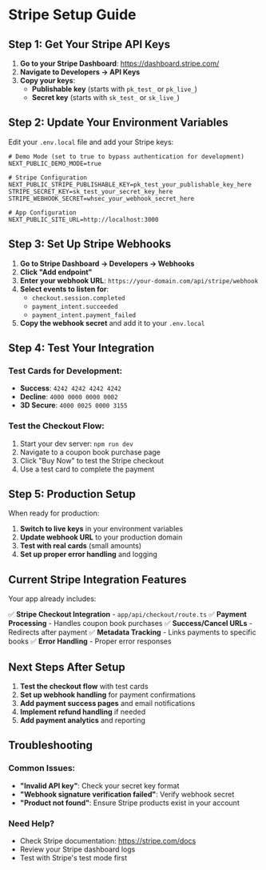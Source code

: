 # Stripe Setup Guide

## Step 1: Get Your Stripe API Keys

1. **Go to your Stripe Dashboard**: https://dashboard.stripe.com/
2. **Navigate to Developers → API Keys**
3. **Copy your keys**:
   - **Publishable key** (starts with `pk_test_` or `pk_live_`)
   - **Secret key** (starts with `sk_test_` or `sk_live_`)

## Step 2: Update Your Environment Variables

Edit your `.env.local` file and add your Stripe keys:

```env
# Demo Mode (set to true to bypass authentication for development)
NEXT_PUBLIC_DEMO_MODE=true

# Stripe Configuration
NEXT_PUBLIC_STRIPE_PUBLISHABLE_KEY=pk_test_your_publishable_key_here
STRIPE_SECRET_KEY=sk_test_your_secret_key_here
STRIPE_WEBHOOK_SECRET=whsec_your_webhook_secret_here

# App Configuration
NEXT_PUBLIC_SITE_URL=http://localhost:3000
```

## Step 3: Set Up Stripe Webhooks

1. **Go to Stripe Dashboard → Developers → Webhooks**
2. **Click "Add endpoint"**
3. **Enter your webhook URL**: `https://your-domain.com/api/stripe/webhook`
4. **Select events to listen for**:
   - `checkout.session.completed`
   - `payment_intent.succeeded`
   - `payment_intent.payment_failed`
5. **Copy the webhook secret** and add it to your `.env.local`

## Step 4: Test Your Integration

### Test Cards for Development:
- **Success**: `4242 4242 4242 4242`
- **Decline**: `4000 0000 0000 0002`
- **3D Secure**: `4000 0025 0000 3155`

### Test the Checkout Flow:
1. Start your dev server: `npm run dev`
2. Navigate to a coupon book purchase page
3. Click "Buy Now" to test the Stripe checkout
4. Use a test card to complete the payment

## Step 5: Production Setup

When ready for production:

1. **Switch to live keys** in your environment variables
2. **Update webhook URL** to your production domain
3. **Test with real cards** (small amounts)
4. **Set up proper error handling** and logging

## Current Stripe Integration Features

Your app already includes:

✅ **Stripe Checkout Integration** - `app/api/checkout/route.ts`
✅ **Payment Processing** - Handles coupon book purchases
✅ **Success/Cancel URLs** - Redirects after payment
✅ **Metadata Tracking** - Links payments to specific books
✅ **Error Handling** - Proper error responses

## Next Steps After Setup

1. **Test the checkout flow** with test cards
2. **Set up webhook handling** for payment confirmations
3. **Add payment success pages** and email notifications
4. **Implement refund handling** if needed
5. **Add payment analytics** and reporting

## Troubleshooting

### Common Issues:
- **"Invalid API key"**: Check your secret key format
- **"Webhook signature verification failed"**: Verify webhook secret
- **"Product not found"**: Ensure Stripe products exist in your account

### Need Help?
- Check Stripe documentation: https://stripe.com/docs
- Review your Stripe dashboard logs
- Test with Stripe's test mode first
